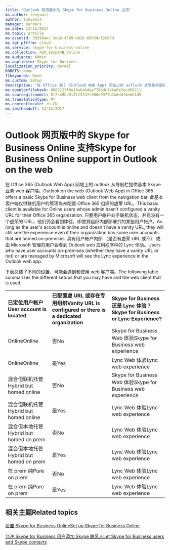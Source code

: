 ```yaml
---
title: "Outlook 网页版中的 Skype for Business Online 支持"
ms.author: tonysmit
author: tonysmit
manager: serdars
ms.date: 12/15/2017
ms.topic: article
ms.assetid: 305984ec-3da8-4509-bb2b-6643dcf2cb7d
ms.tgt.pltfrm: cloud
ms.service: skype-for-business-online
ms.collection: Adm_Skype4B_Online
ms.audience: Admin
ms.appliesto: Skype for Business
localization_priority: Normal
ROBOTS: None
f1keywords: None
ms.custom: Setup
description: "在 Office 365 (Outlook Web App) 网站上的 outlook 从导航栏提供基本 Skype 业务 web 客户端。 此基本客户端仅供联机用户的管理尚未配置 Office 365 组织的虚荣 URL。 只要用户帐户处于联机状态，并且没有一个虚荣的 URL，他们仍会看到体验，即使其组织内部部署穴的某些用户帐户。 具有用户帐户内部 （是否有虚荣 URL 或不） 或由 Microsoft 管理的用户会看到 Outlook web 应用程序中的 Lync 体验。"
ms.openlocfilehash: 8688123f0e19a648dae7706dc346a647ecd99211
ms.sourcegitcommit: 8f2e49bc813125137c90de997fb7a6dd74e6d1d5
ms.translationtype: MT
ms.contentlocale: zh-CN
ms.lasthandoff: 12/15/2017
---
```

# <a name="skype-for-business-online-support-in-outlook-on-the-web"></a><span data-ttu-id="d9f24-106">Outlook 网页版中的 Skype for Business Online 支持</span><span class="sxs-lookup"><span data-stu-id="d9f24-106">Skype for Business Online support in Outlook on the web</span></span>

<span data-ttu-id="d9f24-107">在 Office 365 (Outlook Web App) 网站上的 outlook 从导航栏提供基本 Skype 业务 web 客户端。</span><span class="sxs-lookup"><span data-stu-id="d9f24-107">Outlook on the web (Outlook Web App) in Office 365 offers a basic Skype for Business web client from the navigation bar.</span></span> <span data-ttu-id="d9f24-108">此基本客户端仅供联机用户的管理尚未配置 Office 365 组织的虚荣 URL。</span><span class="sxs-lookup"><span data-stu-id="d9f24-108">This basic client is available for Online users whose admin hasn't configured a vanity URL for their Office 365 organization.</span></span> <span data-ttu-id="d9f24-109">只要用户帐户处于联机状态，并且没有一个虚荣的 URL，他们仍会看到体验，即使其组织内部部署穴的某些用户帐户。</span><span class="sxs-lookup"><span data-stu-id="d9f24-109">As long as the user's account is online and doesn't have a vanity URL, they will still see the experience even if their organization has some user accounts that are homed on-premises.</span></span> <span data-ttu-id="d9f24-110">具有用户帐户内部 （是否有虚荣 URL 或不） 或由 Microsoft 管理的用户会看到 Outlook web 应用程序中的 Lync 体验。</span><span class="sxs-lookup"><span data-stu-id="d9f24-110">Users who have user accounts on-premises (whether they have a vanity URL or not) or are managed by Microsoft will see the Lync experience in the Outlook web app.</span></span>
  
<span data-ttu-id="d9f24-111">下表总结了不同的设置，可能会遇到和使用 web 客户端。</span><span class="sxs-lookup"><span data-stu-id="d9f24-111">The following table summarizes the different setups that you may have and the web client that is used.</span></span>
  
||||
|:-----|:-----|:-----|
|<span data-ttu-id="d9f24-112">**已定位用户帐户**</span><span class="sxs-lookup"><span data-stu-id="d9f24-112">**User account is located**</span></span> <br/> |<span data-ttu-id="d9f24-113">**已配置虚 URL 或存在专用组织**</span><span class="sxs-lookup"><span data-stu-id="d9f24-113">**Vanity URL is configured or there is a dedicated organization**</span></span> <br/> |<span data-ttu-id="d9f24-114">**Skype for Business 还是 Lync 体验？**</span><span class="sxs-lookup"><span data-stu-id="d9f24-114">**Skype for Business or Lync Experience?**</span></span> <br/> |
|<span data-ttu-id="d9f24-115">Online</span><span class="sxs-lookup"><span data-stu-id="d9f24-115">Online</span></span>  <br/> |<span data-ttu-id="d9f24-116">否</span><span class="sxs-lookup"><span data-stu-id="d9f24-116">No</span></span>  <br/> |<span data-ttu-id="d9f24-117">Skype for Business Web 体验</span><span class="sxs-lookup"><span data-stu-id="d9f24-117">Skype for Business web experience</span></span>  <br/> |
|<span data-ttu-id="d9f24-118">Online</span><span class="sxs-lookup"><span data-stu-id="d9f24-118">Online</span></span>  <br/> |<span data-ttu-id="d9f24-119">是</span><span class="sxs-lookup"><span data-stu-id="d9f24-119">Yes</span></span>  <br/> |<span data-ttu-id="d9f24-120">Lync Web 体验</span><span class="sxs-lookup"><span data-stu-id="d9f24-120">Lync web experience</span></span>  <br/> |
|<span data-ttu-id="d9f24-121">混合但联机托管</span><span class="sxs-lookup"><span data-stu-id="d9f24-121">Hybrid but homed online</span></span>  <br/> |<span data-ttu-id="d9f24-122">否</span><span class="sxs-lookup"><span data-stu-id="d9f24-122">No</span></span>  <br/> |<span data-ttu-id="d9f24-123">Skype for Business Web 体验</span><span class="sxs-lookup"><span data-stu-id="d9f24-123">Skype for Business web experience</span></span>  <br/> |
|<span data-ttu-id="d9f24-124">混合但联机托管</span><span class="sxs-lookup"><span data-stu-id="d9f24-124">Hybrid but homed online</span></span>  <br/> |<span data-ttu-id="d9f24-125">是</span><span class="sxs-lookup"><span data-stu-id="d9f24-125">Yes</span></span>  <br/> |<span data-ttu-id="d9f24-126">Lync Web 体验</span><span class="sxs-lookup"><span data-stu-id="d9f24-126">Lync web experience</span></span>  <br/> |
|<span data-ttu-id="d9f24-127">混合但本地托管</span><span class="sxs-lookup"><span data-stu-id="d9f24-127">Hybrid but homed on prem</span></span>  <br/> |<span data-ttu-id="d9f24-128">否</span><span class="sxs-lookup"><span data-stu-id="d9f24-128">No</span></span>  <br/> |<span data-ttu-id="d9f24-129">Lync Web 体验</span><span class="sxs-lookup"><span data-stu-id="d9f24-129">Lync web experience</span></span>  <br/> |
|<span data-ttu-id="d9f24-130">混合但本地托管</span><span class="sxs-lookup"><span data-stu-id="d9f24-130">Hybrid but homed on prem</span></span>  <br/> |<span data-ttu-id="d9f24-131">是</span><span class="sxs-lookup"><span data-stu-id="d9f24-131">Yes</span></span>  <br/> |<span data-ttu-id="d9f24-132">Lync Web 体验</span><span class="sxs-lookup"><span data-stu-id="d9f24-132">Lync web experience</span></span>  <br/> |
|<span data-ttu-id="d9f24-133">在 prem 纯</span><span class="sxs-lookup"><span data-stu-id="d9f24-133">Pure on prem</span></span>  <br/> |<span data-ttu-id="d9f24-134">否</span><span class="sxs-lookup"><span data-stu-id="d9f24-134">No</span></span>  <br/> |<span data-ttu-id="d9f24-135">Lync Web 体验</span><span class="sxs-lookup"><span data-stu-id="d9f24-135">Lync web experience</span></span>  <br/> |
|<span data-ttu-id="d9f24-136">在 prem 纯</span><span class="sxs-lookup"><span data-stu-id="d9f24-136">Pure on prem</span></span>  <br/> |<span data-ttu-id="d9f24-137">是</span><span class="sxs-lookup"><span data-stu-id="d9f24-137">Yes</span></span>  <br/> |<span data-ttu-id="d9f24-138">Lync Web 体验</span><span class="sxs-lookup"><span data-stu-id="d9f24-138">Lync web experience</span></span>  <br/> |
   

## <a name="related-topics"></a><span data-ttu-id="d9f24-139">相关主题</span><span class="sxs-lookup"><span data-stu-id="d9f24-139">Related topics</span></span>
[<span data-ttu-id="d9f24-140">设置 Skype for Business Online</span><span class="sxs-lookup"><span data-stu-id="d9f24-140">Set up Skype for Business Online</span></span>](set-up-skype-for-business-online.md)

[<span data-ttu-id="d9f24-141">允许 Skype for Business 用户添加 Skype 联系人</span><span class="sxs-lookup"><span data-stu-id="d9f24-141">Let Skype for Business users add Skype contacts</span></span>](let-skype-for-business-users-add-skype-contacts.md)
